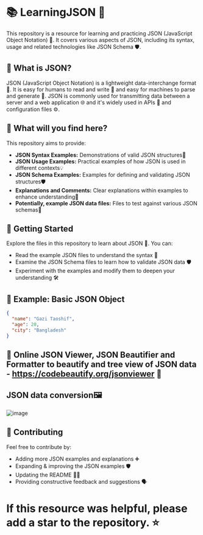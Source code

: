 # 📚 LearningJSON 🚀

This repository is a resource for learning and practicing JSON (JavaScript Object Notation) 📝. It covers various aspects of JSON, including its syntax, usage and related technologies like JSON Schema 🛡️.

## 🤔 What is JSON?

JSON (JavaScript Object Notation) is a lightweight data-interchange format 🔄. It is easy for humans to read and write 📖 and easy for machines to parse and generate 🤖. JSON is commonly used for transmitting data between a server and a web application 🌐 and it's widely used in APIs 📡 and configuration files ⚙️.

## 🧐 What will you find here?

This repository aims to provide:

* **JSON Syntax Examples:** Demonstrations of valid JSON structures📝
* **JSON Usage Examples:** Practical examples of how JSON is used in different contexts💡
* **JSON Schema Examples:** Examples for defining and validating JSON structures🛡️
* **Explanations and Comments:** Clear explanations within examples to enhance understanding💬
* **Potentially, example JSON data files:** Files to test against various JSON schemas🧪

## 🏁 Getting Started

Explore the files in this repository to learn about JSON 🚀. You can:

* Read the example JSON files to understand the syntax 📖
* Examine the JSON Schema files to learn how to validate JSON data 🛡️
* Experiment with the examples and modify them to deepen your understanding 🛠️

## 📝 Example: Basic JSON Object

```json
{
  "name": "Gazi Taoshif",
  "age": 20,
  "city": "Bangladesh"
}
```
## 🔗 Online JSON Viewer, JSON Beautifier and Formatter to beautify and tree view of JSON data - https://codebeautify.org/jsonviewer 🔗

## JSON data conversion🖼️
![image](https://github.com/user-attachments/assets/986782dc-fdeb-45cb-9fc0-c62be22777e5)

## 🤝 Contributing
Feel free to contribute by:

  - Adding more JSON examples and explanations ➕
  - Expanding & improving the JSON examples 🛡️
  - Updating the README 📝✨
  - Providing constructive feedback and suggestions 🗣️

# If this resource was helpful, please add a star to the repository. ⭐
